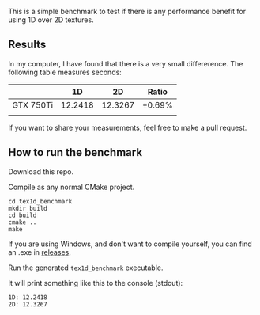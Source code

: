 This is a simple benchmark to test if there is any performance benefit for using 1D over 2D textures.

## Results
In my computer, I have found that there is a very small differerence. The following table measures seconds:

|           | 1D      | 2D      |  Ratio  |
|-----------|---------|---------|---------|
| GTX 750Ti | 12.2418 | 12.3267 |  +0.69% |
|           |         |         |   |

If you want to share your measurements, feel free to make a pull request.

## How to run the benchmark

Download this repo.

Compile as any normal CMake project.

```
cd tex1d_benchmark
mkdir build
cd build
cmake ..
make
```

If you are using Windows, and don't want to compile yourself, you can find an .exe in [releases](https://github.com/tuket/opengl_tex1d_benchmark/releases).

Run the generated `tex1d_benchmark` executable.

It will print something like this to the console (stdout):

```
1D: 12.2418
2D: 12.3267
```
